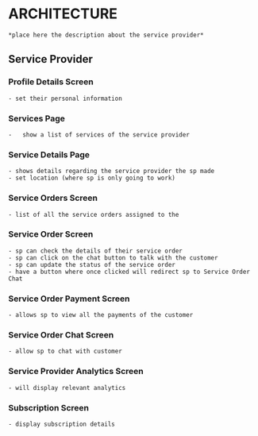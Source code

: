 # ARCHITECTURE

    *place here the description about the service provider*

## Service Provider

### Profile Details Screen

    - set their personal information

### Services Page

    -   show a list of services of the service provider

### Service Details Page

    - shows details regarding the service provider the sp made
    - set location (where sp is only going to work)

### Service Orders Screen

    - list of all the service orders assigned to the

### Service Order Screen

    - sp can check the details of their service order
    - sp can click on the chat button to talk with the customer
    - sp can update the status of the service order
    - have a button where once clicked will redirect sp to Service Order Chat

### Service Order Payment Screen

    - allows sp to view all the payments of the customer

### Service Order Chat Screen

    - allow sp to chat with customer

### Service Provider Analytics Screen

    - will display relevant analytics

### Subscription Screen

    - display subscription details

